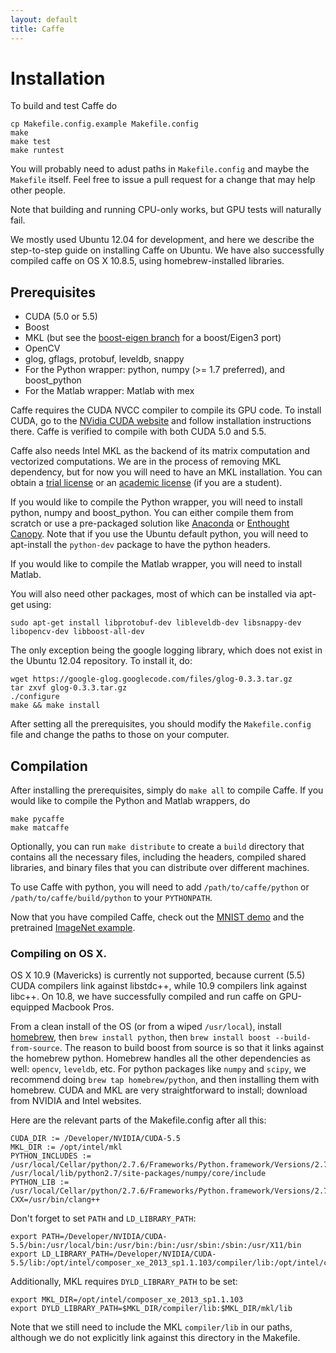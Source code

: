 ```yaml
---
layout: default
title: Caffe
---
```


# Installation

To build and test Caffe do

    cp Makefile.config.example Makefile.config
    make
    make test
    make runtest

You will probably need to adust paths in `Makefile.config` and maybe the
`Makefile` itself.
Feel free to issue a pull request for a change that may help other people.

Note that building and running CPU-only works, but GPU tests will naturally
fail.

We mostly used Ubuntu 12.04 for development, and here we describe the
step-to-step guide on installing Caffe on Ubuntu.
We have also successfully compiled caffe on OS X 10.8.5, using homebrew-installed libraries.

## Prerequisites

* CUDA (5.0 or 5.5)
* Boost
* MKL (but see the [boost-eigen branch](https://github.com/BVLC/caffe/tree/boost-eigen) for a boost/Eigen3 port)
* OpenCV
* glog, gflags, protobuf, leveldb, snappy
* For the Python wrapper: python, numpy (>= 1.7 preferred), and boost_python
* For the Matlab wrapper: Matlab with mex

Caffe requires the CUDA NVCC compiler to compile its GPU code. To install CUDA, go to the [NVidia CUDA website](https://developer.nvidia.com/cuda-downloads) and follow installation instructions there. Caffe is verified to compile with both CUDA 5.0 and 5.5.

Caffe also needs Intel MKL as the backend of its matrix computation and vectorized computations. We are in the process of removing MKL dependency, but for now you will need to have an MKL installation. You can obtain a [trial license](http://software.intel.com/en-us/intel-mkl) or an [academic license](http://software.intel.com/en-us/intel-education-offerings) (if you are a student).

If you would like to compile the Python wrapper, you will need to install python, numpy and boost_python. You can either compile them from scratch or use a pre-packaged solution like [Anaconda](https://store.continuum.io/cshop/anaconda/) or [Enthought Canopy](https://www.enthought.com/products/canopy/). Note that if you use the Ubuntu default python, you will need to apt-install the `python-dev` package to have the python headers.

If you would like to compile the Matlab wrapper, you will need to install Matlab.

You will also need other packages, most of which can be installed via apt-get using:

    sudo apt-get install libprotobuf-dev libleveldb-dev libsnappy-dev libopencv-dev libboost-all-dev

The only exception being the google logging library, which does not exist in the Ubuntu 12.04 repository. To install it, do:

    wget https://google-glog.googlecode.com/files/glog-0.3.3.tar.gz
    tar zxvf glog-0.3.3.tar.gz
    ./configure
    make && make install

After setting all the prerequisites, you should modify the `Makefile.config` file and change the paths to those on your computer.

## Compilation

After installing the prerequisites, simply do `make all` to compile Caffe. If you would like to compile the Python and Matlab wrappers, do

    make pycaffe
    make matcaffe

Optionally, you can run `make distribute` to create a `build` directory that contains all the necessary files, including the headers, compiled shared libraries, and binary files that you can distribute over different machines.

To use Caffe with python, you will need to add `/path/to/caffe/python` or `/path/to/caffe/build/python` to your `PYTHONPATH`.

Now that you have compiled Caffe, check out the [MNIST demo](mnist.html) and the pretrained [ImageNet example](imagenet.html).

### Compiling on OS X.

OS X 10.9 (Mavericks) is currently not supported, because current (5.5) CUDA compilers link against libstdc++, while 10.9 compilers link against libc++.
On 10.8, we have successfully compiled and run caffe on GPU-equipped Macbook Pros.

From a clean install of the OS (or from a wiped `/usr/local`), install [homebrew](http://brew.sh/), then `brew install python`, then `brew install boost --build-from-source`.
The reason to build boost from source is so that it links against the homebrew python.
Homebrew handles all the other dependencies as well: `opencv`, `leveldb`, etc.
For python packages like `numpy` and `scipy`, we recommend doing `brew tap homebrew/python`, and then installing them with homebrew.
CUDA and MKL are very straightforward to install; download from NVIDIA and Intel websites.

Here are the relevant parts of the Makefile.config after all this:

    CUDA_DIR := /Developer/NVIDIA/CUDA-5.5
    MKL_DIR := /opt/intel/mkl
    PYTHON_INCLUDES := /usr/local/Cellar/python/2.7.6/Frameworks/Python.framework/Versions/2.7/include/python2.7 /usr/local/lib/python2.7/site-packages/numpy/core/include
    PYTHON_LIB := /usr/local/Cellar/python/2.7.6/Frameworks/Python.framework/Versions/2.7/lib
    CXX=/usr/bin/clang++

Don't forget to set `PATH` and `LD_LIBRARY_PATH`:

    export PATH=/Developer/NVIDIA/CUDA-5.5/bin:/usr/local/bin:/usr/bin:/bin:/usr/sbin:/sbin:/usr/X11/bin
    export LD_LIBRARY_PATH=/Developer/NVIDIA/CUDA-5.5/lib:/opt/intel/composer_xe_2013_sp1.1.103/compiler/lib:/opt/intel/composer_xe_2013_sp1.1.103/mkl/lib:/usr/local/Cellar/python/2.7.6/Frameworks/Python.framework/Versions/2.7/lib:/usr/local/lib:/usr/lib:/lib

Additionally, MKL requires `DYLD_LIBRARY_PATH` to be set:

    export MKL_DIR=/opt/intel/composer_xe_2013_sp1.1.103
    export DYLD_LIBRARY_PATH=$MKL_DIR/compiler/lib:$MKL_DIR/mkl/lib

Note that we still need to include the MKL `compiler/lib` in our paths, although we do not explicitly link against this directory in the Makefile.
